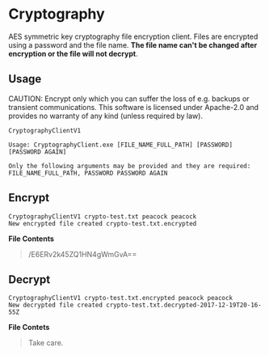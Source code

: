 # Cryptography

AES symmetric key cryptography file encryption client. Files are encrypted using a password and the file name. **The file name can't be changed after encryption or the file will not decrypt**.

## Usage
CAUTION: Encrypt only which you can suffer the loss of e.g. backups or transient communications. This software is licensed under Apache-2.0 and provides no warranty of any kind (unless required by law).

    CryptographyClientV1

    Usage: CryptographyClient.exe [FILE_NAME_FULL_PATH] [PASSWORD] [PASSWORD AGAIN]

    Only the following arguments may be provided and they are required: FILE_NAME_FULL_PATH, PASSWORD PASSWORD AGAIN

## Encrypt
    CryptographyClientV1 crypto-test.txt peacock peacock
    New encrypted file created crypto-test.txt.encrypted

**File Contents**
>/E6ERv2k45ZQ1HN4gWmGvA==

## Decrypt
    CryptographyClientV1 crypto-test.txt.encrypted peacock peacock
    New decrypted file created crypto-test.txt.decrypted-2017-12-19T20-16-55Z

**File Contets**
>Take care.
